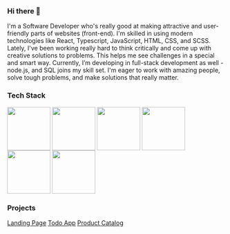 ### Hi there 👋

I'm a Software Developer who's really good at making attractive and user-friendly parts of websites (front-end). I'm skilled in using modern technologies like React, Typescript, JavaScript, HTML, CSS, and SCSS. Lately, I've been working really hard to think critically and come up with creative solutions to problems. This helps me see challenges in a special and smart way.
Currently, I’m developing in full-stack development as well - node.js, and SQL joins my skill set. I'm eager to work with amazing people, solve tough problems, and make solutions that really matter.

### Tech Stack
<a href="URL_REDIRECT" target="blank"><img align="center" src="https://github.com/HubertKlamann/HubertKlamann/assets/125998242/fff0d7a2-2437-407b-beaa-b93313c9c6d8" height="100" /></a>
<a href="URL_REDIRECT" target="blank"><img align="center" src="https://github.com/HubertKlamann/HubertKlamann/assets/125998242/ba3184d1-97f2-4670-911f-35d7eb1b64b1" height="100" /></a>
<a href="URL_REDIRECT" target="blank"><img align="center" src="https://github.com/HubertKlamann/HubertKlamann/assets/125998242/0fd6dcde-e889-4cd2-8863-b0ac4e385419" height="100" /></a>
<a href="URL_REDIRECT" target="blank"><img align="center" src="https://github.com/HubertKlamann/HubertKlamann/assets/125998242/f19a19e8-e534-41d3-be9e-308dfaf698cb" height="100" /></a>
<a href="URL_REDIRECT" target="blank"><img align="center" src="https://github.com/HubertKlamann/HubertKlamann/assets/125998242/1efad663-5b48-4512-a716-a7f1afa99296" height="100" /></a>
<a href="URL_REDIRECT" target="blank"><img align="center" src="https://github.com/HubertKlamann/HubertKlamann/assets/125998242/40afbd40-80d7-49a7-986e-de10f70e3853" height="100" /></a>

### Projects
<a href="(https://hubertklamann.github.io/landing_store-nothing/)">Landing Page</a>
<a href="(https://hubertklamann.github.io/todo-app/)">Todo App</a>
<a href="[URL_REDIRECT](https://dreamteam-pl.github.io/product_catalog/)">Product Catalog</a>
